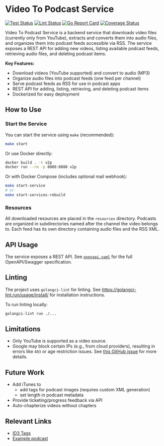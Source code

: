 # Video To Podcast Service

[![Test Status](https://github.com/jo-hoe/video-to-podcast-service/workflows/test/badge.svg)](https://github.com/jo-hoe/video-to-podcast-service/actions?workflow=test)
[![Lint Status](https://github.com/jo-hoe/video-to-podcast-service/workflows/lint/badge.svg)](https://github.com/jo-hoe/video-to-podcast-service/actions?workflow=lint)
[![Go Report Card](https://goreportcard.com/badge/github.com/jo-hoe/video-to-podcast-service)](https://goreportcard.com/report/github.com/jo-hoe/video-to-podcast-service)
[![Coverage Status](https://coveralls.io/repos/github/jo-hoe/video-to-podcast-service/badge.svg?branch=main)](https://coveralls.io/github/jo-hoe/video-to-podcast-service?branch=main)

Video To Podcast Service is a backend service that downloads video files (currently only from YouTube), extracts and converts them into audio files, and organizes them into podcast feeds accessible via RSS. The service exposes a REST API for adding new videos, listing available podcast feeds, retrieving audio files, and deleting podcast items.

**Key Features:**

- Download videos (YouTube supported) and convert to audio (MP3)
- Organize audio files into podcast feeds (one feed per channel)
- Serve podcast feeds as RSS for use in podcast apps
- REST API for adding, listing, retrieving, and deleting podcast items
- Dockerized for easy deployment

## How to Use

### Start the Service

You can start the service using `make` (recommended):

```bash
make start
```

Or use Docker directly:

```bash
docker build . -t v2p
docker run --rm -p 8080:8080 v2p
```

Or with Docker Compose (includes optional mail webhook):

```bash
make start-service
# or
make start-services-rebuild
```

### Resources

All downloaded resources are placed in the `resources` directory. Podcasts are organized in subdirectories named after the channel the video belongs to. Each feed has its own directory containing audio files and the RSS XML.

## API Usage

The service exposes a REST API. See [`openapi.yaml`](./openapi.yaml) for the full OpenAPI/Swagger specification.

## Linting

The project uses `golangci-lint` for linting. See <https://golangci-lint.run/usage/install/> for installation instructions.

To run linting locally:

```bash
golangci-lint run ./...
```

## Limitations

- Only YouTube is supported as a video source.
- Google may block certain IPs (e.g., from cloud providers), resulting in errors like `403` or age restriction issues. See [this GitHub issue](https://github.com/kkdai/youtube/issues/343#issuecomment-2347950479) for more details.

## Future Work

- Add iTunes to
  - add tags for podcast images (requires custom XML generation)
  - set length in podcast metadata
- Provide ticketing/progress feedback via API
- Auto-chapterize videos without chapters

## Relevant Links

- [ID3 Tags](https://www.exiftool.org/TagNames/ID3.html)
- [Example podcast](https://feeds.libsyn.com/230510/rss)
